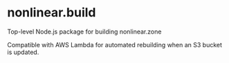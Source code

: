 # nonlinear.build
Top-level Node.js package for building nonlinear.zone

Compatible with AWS Lambda for automated rebuilding when an S3 bucket is updated.
